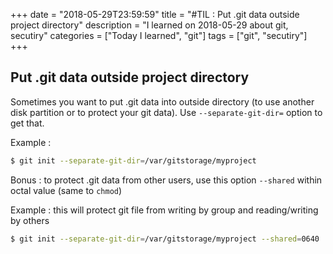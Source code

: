 +++
date = "2018-05-29T23:59:59"
title = "#TIL : Put .git data outside project directory"
description = "I learned on 2018-05-29 about git, secutiry"
categories = ["Today I learned", "git"]
tags = ["git", "secutiry"]
+++



## Put .git data outside project directory

Sometimes you want to put .git data into outside directory (to use another disk partition or to protect your git data). Use `--separate-git-dir=` option to get that.

Example :

```bash
$ git init --separate-git-dir=/var/gitstorage/myproject
```

Bonus : to protect .git data from other users, use this option `--shared` within octal value (same to `chmod`)

Example : this will protect git file from writing by group and reading/writing by others

```bash
$ git init --separate-git-dir=/var/gitstorage/myproject --shared=0640
```
